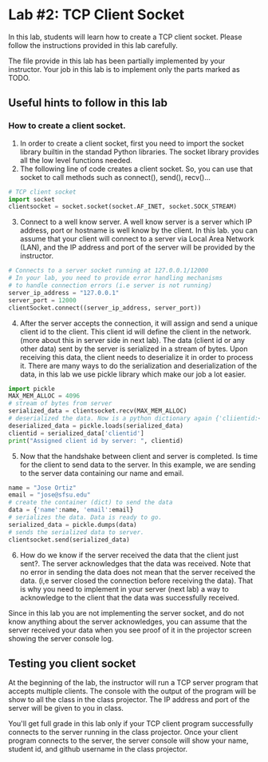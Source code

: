 # Lab #2: TCP Client Socket  

In this lab, students will learn how to create a TCP client socket. Please follow the instructions provided in this lab 
carefully. 

The file provide in this lab has been partially implemented by your instructor. Your job in this lab is to implement only 
the parts marked as TODO. 

## Useful hints to follow in this lab 

### How to create a client socket. 

1. In order to create a client socket, first you need to import the socket library builtin in the standad Python libraries.
The socket library provides all the low level functions needed.
2. The following line of code creates a client socket. So, you can use that socket to call 
methods such as connect(), send(), recv()...
```python
# TCP client socket
import socket
clientsocket = socket.socket(socket.AF_INET, socket.SOCK_STREAM) 
```  
3. Connect to a well know server. A well know server is a server which IP address, port or hostname is well know by the 
client. In this lab. you can assume that your client will connect to a server via Local Area Network (LAN), and the IP 
address and port of the server will be provided by the instructor. 
```python
# Connects to a server socket running at 127.0.0.1/12000
# In your lab, you need to provide error handling mechanisms
# to handle connection errors (i.e server is not running)
server_ip_address = "127.0.0.1"
server_port = 12000
clientSocket.connect((server_ip_address, server_port))
```
4. After the server accepts the connection, it will assign and send a unique client id to the client. This client id will
define the client in the network. (more about this in server side in next lab). The data (client id or any other data) 
sent by the server is serialized in a stream of bytes. Upon receiving this data, the client needs to deserialize it in 
order to process it. There are many ways to do the serialization and deserialization of the data, in this lab we use 
pickle library which make our job a lot easier. 
```python
import pickle 
MAX_MEM_ALLOC = 4096
# stream of bytes from server
serialized_data = clientsocket.recv(MAX_MEM_ALLOC) 
# deserialized the data. Now is a python dictionary again {'cliientid:<assigned id>}
deserialized_data = pickle.loads(serialized_data)  
clientid = serialized_data['clientid']
print("Assigned client id by server: ", clientid)
```

5. Now that the handshake between client and server is completed. Is time for the client to send data to the server. In 
this example, we are sending to the server data containing our name and email. 
```python
name = "Jose Ortiz"
email = "jose@sfsu.edu"
# create the container (dict) to send the data 
data = {'name':name, 'email':email} 
# serializes the data. Data is ready to go.
serialized_data = pickle.dumps(data)  
# sends the serialized data to server. 
clientsocket.send(serialized_data)
```

6. How do we know if the server received the data that the client just sent?. The server acknowledges that the data was 
received. Note that no error in sending the data does not mean that the server received the data. 
(i,e server closed the connection before receiving the data). That is why you need to implement in your server (next lab)
a way to acknowledge to the client that the data was successfully received.  

Since in this lab you are not implementing the server socket, and do not know anything about the server acknowledges, you
can assume that the server received your data when you see proof of it in the projector screen showing the server 
console log. 


## Testing you client socket

At the beginning of the lab, the instructor will run a TCP server program that accepts multiple clients. The console 
with the output of the program will be show to all the class in the class projector. The IP address and port of the 
server will be given to you in class. 

You'll get full grade in this lab only if your TCP client program successfully connects to the server running in the 
class projector. Once your client program connects to the server, the server console will show your name, student id, 
and github username in the class projector.

